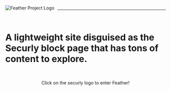 <center>
<img src="https://feather.run/main/images/logo.png"
     alt="Feather Project Logo"
     style="float: left; margin-right: 10px;" />
</center>
<hr>
<br>
<h1>A lightweight site disguised as the Securly block page that has tons of content to explore.</h1>
<br>
<center>
<p>Click on the securly logo to enter Feather!</p>
</center>

